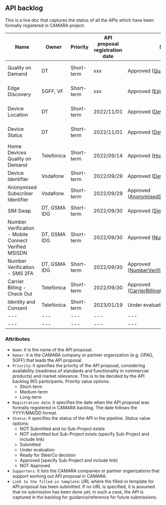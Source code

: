 ## API backlog

This is a live doc that captures the status of all the APIs which have been formally registered in CAMARA project. 

| **Name**  |  **Owner**  | **Priority** | **API proposal registration date** | **Status**  | **Supporters** | **Link to the filled-in template** |
| --- |  ---  | --- | --- | --- | --- | --- |
| Quality on Demand |  DT  | Short-term | xxx | Approved ([QualityOnDemand](https://github.com/camaraproject/QualityOnDemand)) | Orange, Telefónica, Vodafone| |
| Edge Discovery  |  5GFF, VF | Short-term | xxx | Approved ([EdgeCloud](https://github.com/camaraproject/EdgeCloud)) | DT, Orange, Telefónica |  |
| Device Location  |  DT | Short-term | 2022/11/01 | Approved ([DeviceLocation](https://github.com/camaraproject/DeviceLocation)) | Orange, Telefónica, Vodafone |  |
| Device Status |  DT | Short-term | 2022/11/01  | Approved ([DeviceStatus](https://github.com/camaraproject/DeviceStatus)) | Orange, Telefónica, Vodafone |  |
| Home Devices Quality on Demand |  Telefónica  | Short-term| 2022/09/14| Approved ([HomeDevicesQoD](https://github.com/camaraproject/HomeDevicesQoD)) | DT, KDDI |  [Link](https://github.com/camaraproject/WorkingGroups/blob/main/APIBacklog/documentation/SupportingDocuments/API%20proposals/APIproposal_HomeDevicesQoD_Telefonica.md)|
| Device Identifier |  Vodafone  | Short-term| 2022/09/29| Approved ([DeviceIdentifier](https://github.com/camaraproject/DeviceIdentifier)) | DT, KDDI, Telefónica|  [Link](https://github.com/camaraproject/WorkingGroups/blob/main/APIBacklog/documentation/SupportingDocuments/API%20proposals/APIproposal_DeviceIdentifier_Vodafone.md)|
| Anonymised Subscriber Identifier |  Vodafone  | Short-term| 2022/09/29| Approved ([AnonymisedSubscriberIdentifier](https://github.com/camaraproject/AnonymisedSubscriberIdentifier))| DT, KDDI |  [Link](https://github.com/camaraproject/WorkingGroups/blob/main/APIBacklog/documentation/SupportingDocuments/API%20proposals/APIproposal_AnonymisedSubscriberIdentifier_Vodafone.md)|
| SIM Swap|  DT, GSMA IDG  | Short-term | 2022/09/30 | Approved ([SimSwap](https://github.com/camaraproject/SimSwap))| DT, KDDI, Telefónica |  [Link](https://github.com/camaraproject/WorkingGroups/blob/main/APIBacklog/documentation/SupportingDocuments/API%20proposals/APIproposal_Sim%20Swap_DeustcheTelekom.md)|
| Number Verification - Mobile Connect Verified MSISDN|  DT, GSMA IDG  | Short-term | 2022/09/30 | Approved ([NumberVerification](https://github.com/camaraproject/NumberVerification)) | Airtel, DT, KDDI, Telefónica |  [Link](https://github.com/camaraproject/WorkingGroups/blob/main/APIBacklog/documentation/SupportingDocuments/API%20proposals/APIproposal_%20NumberVerification_DeustcheTelekom.md)|
| Number Verification - SMS 2FA|  DT, GSMA IDG  | Short-term | 2022/09/30 | Approved ([NumberVerificationSMS2FA](https://github.com/camaraproject/NumberVerificationSMS2FA))  | Airtel, DT, KDDI, Telefónica|  [Link](https://github.com/camaraproject/WorkingGroups/blob/main/APIBacklog/documentation/SupportingDocuments/API%20proposals/APIproposal_NumberVerificationMS2FA_DeustcheTelekom.md)|
|Carrier Billing - Check Out|  Telefónica  | Short-term| 2022/09/30 | Approved ([CarrierBillingCheckOut](https://github.com/camaraproject/CarrierBillingCheckOut)) | Airtel, KDDI |  [Link](https://github.com/camaraproject/WorkingGroups/blob/main/APIBacklog/documentation/SupportingDocuments/API%20proposals/APIproposal_CarrierBillingCheckOut_Telefonica.md)|
|Identity and Consent|  Telefónica  | Short-term| 2023/01/19 | Under evaluation | DT, |  [Link](https://github.com/camaraproject/WorkingGroups/blob/main/APIBacklog/documentation/SupportingDocuments/API%20proposals/APIFamilyproposal_Identity%26Consent.md)|
| --- |  ---  | --- | --- | --- | --- | --- |
| --- |  ---  | --- | --- | --- | --- | --- |



### Attributes
- `Name`: it is the name of the API proposal. 
- `Owner`: it is the CAMARA company or partner organization (e.g. OPAG, 5GFF) that leads the API proposal.
- `Priority`: it specifies the priority of the API proposal, considering availability (readiness of standards and functionality in commercial products) and market relevance. This is to be decided by the API backlog WG participants. Priority value options:
	- Short-term
	- Medium-term
	- Long-term
- `Registration date`: it specifies the date when the API proposal was formally registered in CAMARA backlog. The date follows the YYYY/MM/DD format. 
- `Status`: it specifies the status of the API in the pipeline. Status value options:
	- NOT Submitted and no Sub-Project exists
	- NOT submitted but Sub-Project exists (specify Sub-Project and include link)
	- Submitted 
	- Under evaluation
	- Ready for SteerCo decision
	- Approved (specify Sub-Project and include link)
	- NOT Approved
- `Supporters`: it lists the CAMARA companies or partner organizations that support working out API proposal in CAMARA. 
- `Link to the filled-in template`: URL where the filled-in template for API proposal has been submitted. If no URL is specified, it is assumed that no submission has been done yet; in such a case, the API is captured in the backlog for guidance/reference for future submissions.
